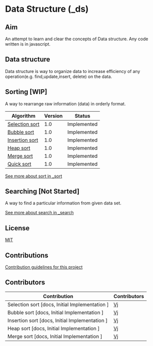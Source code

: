 # Data Structure (_ds)

## Aim
An attempt to learn and clear the concepts of Data structure.
Any code written is in javascript.

## Data structure
Data structure is way to organize data to increase efficiency of any operation(e.g. find,update,insert, delete) on the data.

## Sorting [WIP]
A way to rearrange raw information (data) in orderly format.

| Algorithm                                     | Version | Status       |
| --------------------------------------------- | ------- | ------------ |
| [Selection sort](./_sort/_selection)          | 1.0     | Implemented  |
| [Bubble sort](./_sort/_bubble)                | 1.0     | Implemented  |
| [Insertion sort](./_sort/_insertion)          | 1.0     | Implemented  |
| [Heap sort](./_heap)                          | 1.0     | Implemented  |
| [Merge sort](./_merge)                        | 1.0     | Implemented  |
| [Quick sort](./_quick)                        | 1.0     | Implemented  |

[See more about sort in _sort](./_sort)

## Searching [Not Started]
A way to find a particular information from given data set.

[See more about search in _search](./_search)

## License
[MIT](_docs/License.md)

## Contributions
[Contribution guidelines for this project](_docs/contribution.md)

## Contributors

| Contribution                                   | Contributors                            |
| ---------------------------------------------- | --------------------------------------- |
| Selection sort [docs, Initial Implementation ] | [Vj](https://github.com/vkum29)         |
| Bubble sort [docs, Initial Implementation ]    | [Vj](https://github.com/vkum29)         |
| Insertion sort [docs, Initial Implementation ] | [Vj](https://github.com/vkum29)         |
| Heap sort [docs, Initial Implementation ]      | [Vj](https://github.com/vkum29)         |
| Merge sort [docs, Initial Implementation ]     | [Vj](https://github.com/vkum29)         |
